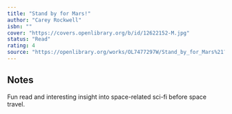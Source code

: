 ```yaml
---
title: "Stand by for Mars!"
author: "Carey Rockwell"
isbn: ""
cover: "https://covers.openlibrary.org/b/id/12622152-M.jpg"
status: "Read"
rating: 4
source: "https://openlibrary.org/works/OL7477297W/Stand_by_for_Mars%21?edition=standard_ebooks%3Acarey-rockwell/stand-by-for-mars"
---
```


## Notes

Fun read and interesting insight into space-related sci-fi before space travel. 